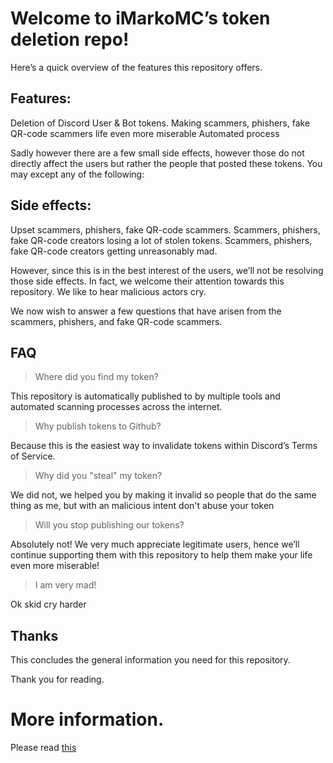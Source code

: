 # Welcome to iMarkoMC’s token deletion repo! 

Here’s a quick overview of the features this repository offers.

## Features:
Deletion of Discord User & Bot tokens.
Making scammers, phishers, fake QR-code scammers life even more miserable
Automated process

Sadly however there are a few small side effects, however those do not directly affect the users but rather the people that posted these tokens. You may except any of the following:

## Side effects:
Upset scammers, phishers, fake QR-code scammers.
Scammers, phishers, fake QR-code creators losing a lot of stolen tokens.
Scammers, phishers, fake QR-code creators getting unreasonably mad.

However, since this is in the best interest of the users, we’ll not be resolving those side effects. In fact, we welcome their attention towards this repository. We like to hear malicious actors cry.

We now wish to answer a few questions that have arisen from the scammers, phishers, and fake QR-code scammers.

## FAQ
> Where did you find my token?

This repository is automatically published to by multiple tools and automated scanning processes across the internet.

> Why publish tokens to Github?

Because this is the easiest way to invalidate tokens within Discord’s Terms of Service.

> Why did you "steal" my token?

We did not, we helped you by making it invalid so people that do the same thing as me, but with an malicious intent don't abuse your token

> Will you stop publishing our tokens?

Absolutely not! We very much appreciate legitimate users, hence we’ll continue supporting them with this repository to help them make your life even more miserable!

> I am very mad!

Ok skid cry harder

## Thanks
This concludes the general information you need for this repository. 

Thank you for reading.

# More information.
Please read [this](FAQ.md)

